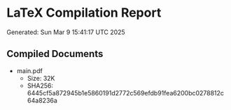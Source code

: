 # LaTeX Compilation Report
Generated: Sun Mar  9 15:41:17 UTC 2025
## Compiled Documents
- main.pdf
  - Size: 32K
  - SHA256: 6445cf5a872945b1e5860191d2772c569efdb91fea6200bc0278812c64a8236a
